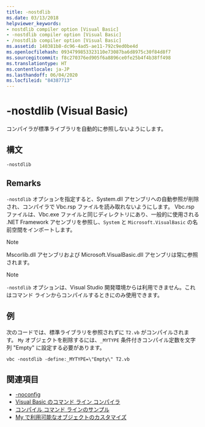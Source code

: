 ```yaml
---
title: -nostdlib
ms.date: 03/13/2018
helpviewer_keywords:
- nostdlib compiler option [Visual Basic]
- -nostdlib compiler option [Visual Basic]
- /nostdlib compiler option [Visual Basic]
ms.assetid: 140381b8-dc96-4ad5-ae11-792c9ed0be4d
ms.openlocfilehash: 0934799853323110e73087ba6d8975c30f84d8f7
ms.sourcegitcommit: f8c270376ed905f6a8896ce0fe25b4f4b38ff498
ms.translationtype: HT
ms.contentlocale: ja-JP
ms.lasthandoff: 06/04/2020
ms.locfileid: "84387713"
---
```

# <a name="-nostdlib-visual-basic"></a>-nostdlib (Visual Basic)
コンパイラが標準ライブラリを自動的に参照しないようにします。  
  
## <a name="syntax"></a>構文  
  
```console  
-nostdlib  
```  
  
## <a name="remarks"></a>Remarks  
 `-nostdlib` オプションを指定すると、System.dll アセンブリへの自動参照が削除され、コンパイラで Vbc.rsp ファイルを読み取れないようにします。 Vbc.rsp ファイルは、Vbc.exe ファイルと同じディレクトリにあり、一般的に使用される .NET Framework アセンブリを参照し、`System` と `Microsoft.VisualBasic` の名前空間をインポートします。  
  
> [!NOTE]
> Mscorlib.dll アセンブリおよび Microsoft.VisualBasic.dll アセンブリは常に参照されます。  
  
> [!NOTE]
> `-nostdlib` オプションは、Visual Studio 開発環境からは利用できません。これはコマンド ラインからコンパイルするときにのみ使用できます。  
  
## <a name="example"></a>例  
 次のコードでは、標準ライブラリを参照されずに `T2.vb` がコンパイルされます。 `My` オブジェクトを削除するには、`_MYTYPE` 条件付きコンパイル定数を文字列 "Empty" に設定する必要があります。  
  
```console
vbc -nostdlib -define:_MYTYPE=\"Empty\" T2.vb  
```  
  
## <a name="see-also"></a>関連項目

- [-noconfig](noconfig.md)
- [Visual Basic のコマンド ライン コンパイラ](index.md)
- [コンパイル コマンド ラインのサンプル](sample-compilation-command-lines.md)
- [My で利用可能なオブジェクトのカスタマイズ](../../developing-apps/customizing-extending-my/customizing-which-objects-are-available-in-my.md)
